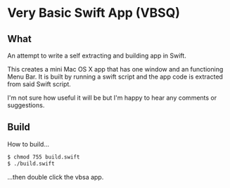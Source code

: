 # Very Basic Swift App (VBSQ)

## What

An attempt to write a self extracting and building app in Swift.

This creates a mini Mac OS X app that has one window and an functioning Menu Bar. It is built by running a swift script and the app code is extracted from said Swift script. 

I'm not sure how useful it will be but I'm happy to hear any comments or suggestions.

## Build

How to build...
	
```bash
$ chmod 755 build.swift
$ ./build.swift 
```
	
...then double click the vbsa app.
